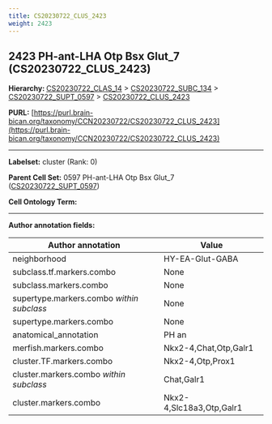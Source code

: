 ```yaml
---
title: CS20230722_CLUS_2423
weight: 2423
---
```

## 2423 PH-ant-LHA Otp Bsx Glut_7 (CS20230722_CLUS_2423)
<b>Hierarchy: </b>
[CS20230722_CLAS_14](../CS20230722_CLAS_14) >
[CS20230722_SUBC_134](../CS20230722_SUBC_134) >
[CS20230722_SUPT_0597](../CS20230722_SUPT_0597) >
[CS20230722_CLUS_2423](../CS20230722_CLUS_2423)

**PURL:** [https://purl.brain-bican.org/taxonomy/CCN20230722/CS20230722_CLUS_2423](https://purl.brain-bican.org/taxonomy/CCN20230722/CS20230722_CLUS_2423)

---


**Labelset:** cluster (Rank: 0)

**Parent Cell Set:** 0597 PH-ant-LHA Otp Bsx Glut_7 ([CS20230722_SUPT_0597](../CS20230722_SUPT_0597))



**Cell Ontology Term:** 

[MARKER GENES.]: #


---

[TRANSFERRED ANNOTATIONS.]: #


[AUTHOR ANNOTATION FIELDS.]: #


**Author annotation fields:**

| Author annotation | Value |
|-------------------|-------|
|neighborhood|HY-EA-Glut-GABA|
|subclass.tf.markers.combo|None|
|subclass.markers.combo|None|
|supertype.markers.combo _within subclass_|None|
|supertype.markers.combo|None|
|anatomical_annotation|PH an|
|merfish.markers.combo|Nkx2-4,Chat,Otp,Galr1|
|cluster.TF.markers.combo|Nkx2-4,Otp,Prox1|
|cluster.markers.combo _within subclass_|Chat,Galr1|
|cluster.markers.combo|Nkx2-4,Slc18a3,Otp,Galr1|
